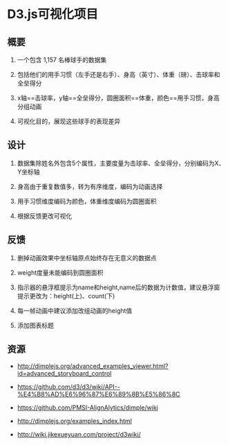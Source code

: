 ﻿#  D3.js可视化项目



## 概要

1. 一个包含 1,157 名棒球手的数据集

2. 包括他们的用手习惯（左手还是右手）、身高（英寸）、体重（磅）、击球率和全垒得分

3. x轴==击球率，y轴==全垒得分，圆圈面积==体重，颜色==用手习惯，身高分组动画

4. 可视化目的，展现这些球手的表现差异



## 设计

1. 数据集除姓名外包含5个属性，主要度量为击球率、全垒得分，分别编码为X、Y坐标轴

2. 身高由于重复数值多，转为有序维度，编码为动画选择

3. 用手习惯维度编码为颜色，体重维度编码为圆圈面积

4. 根据反馈更改可视化



## 反馈

1. 删掉动画效果中坐标轴原点始终存在无意义的数据点

2. weight度量未能编码到圆圈面积

3. 指示器的悬浮框提示为name和height,name后的数据为计数值，建议悬浮窗提示更改为：height(上)、count(下)

4. 每一帧动画中建议添加改组动画的height值
5. 添加图表标题



## 资源

- http://dimplejs.org/advanced_examples_viewer.html?id=advanced_storyboard_control

- https://github.com/d3/d3/wiki/API--%E4%B8%AD%E6%96%87%E6%89%8B%E5%86%8C

- https://github.com/PMSI-AlignAlytics/dimple/wiki

- http://dimplejs.org/examples_index.html
- http://wiki.jikexueyuan.com/project/d3wiki/